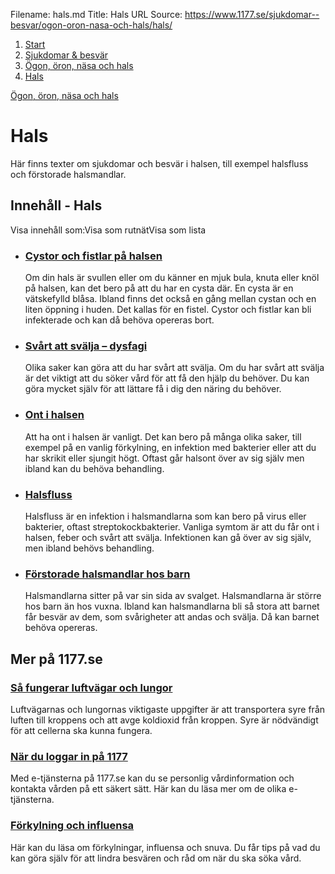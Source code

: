 Filename: hals.md
Title: Hals
URL Source: https://www.1177.se/sjukdomar--besvar/ogon-oron-nasa-och-hals/hals/

1.  [Start](https://www.1177.se/)
2.  [Sjukdomar & besvär](https://www.1177.se/sjukdomar--besvar/)
3.  [Ögon, öron, näsa och hals](https://www.1177.se/sjukdomar--besvar/ogon-oron-nasa-och-hals/)
4.  [Hals](https://www.1177.se/sjukdomar--besvar/ogon-oron-nasa-och-hals/hals/)

[Ögon, öron, näsa och hals](https://www.1177.se/sjukdomar--besvar/ogon-oron-nasa-och-hals/)

Hals
====

Här finns texter om sjukdomar och besvär i halsen, till exempel halsfluss och förstorade halsmandlar.

Innehåll - Hals
---------------

Visa innehåll som:Visa som rutnätVisa som lista

*   ### [Cystor och fistlar på halsen](https://www.1177.se/sjukdomar--besvar/ogon-oron-nasa-och-hals/hals/cystor-och-fistlar-pa-halsen/)
    
    Om din hals är svullen eller om du känner en mjuk bula, knuta eller knöl på halsen, kan det bero på att du har en cysta där. En cysta är en vätskefylld blåsa. Ibland finns det också en gång mellan cystan och en liten öppning i huden. Det kallas för en fistel. Cystor och fistlar kan bli infekterade och kan då behöva opereras bort.
    
*   ### [Svårt att svälja – dysfagi](https://www.1177.se/sjukdomar--besvar/ogon-oron-nasa-och-hals/hals/svart-att-svalja--dysfagi/)
    
    Olika saker kan göra att du har svårt att svälja. Om du har svårt att svälja är det viktigt att du söker vård för att få den hjälp du behöver. Du kan göra mycket själv för att lättare få i dig den näring du behöver.
    
*   ### [Ont i halsen](https://www.1177.se/sjukdomar--besvar/ogon-oron-nasa-och-hals/hals/ont-i-halsen/)
    
    Att ha ont i halsen är vanligt. Det kan bero på många olika saker, till exempel på en vanlig förkylning, en infektion med bakterier eller att du har skrikit eller sjungit högt. Oftast går halsont över av sig själv men ibland kan du behöva behandling.
    
*   ### [Halsfluss](https://www.1177.se/sjukdomar--besvar/ogon-oron-nasa-och-hals/hals/halsfluss/)
    
    Halsfluss är en infektion i halsmandlarna som kan bero på virus eller bakterier, oftast streptokockbakterier. Vanliga symtom är att du får ont i halsen, feber och svårt att svälja. Infektionen kan gå över av sig själv, men ibland behövs behandling.
    
*   ### [Förstorade halsmandlar hos barn](https://www.1177.se/sjukdomar--besvar/ogon-oron-nasa-och-hals/hals/forstorade-halsmandlar-hos-barn/)
    
    Halsmandlarna sitter på var sin sida av svalget. Halsmandlarna är större hos barn än hos vuxna. Ibland kan halsmandlarna bli så stora att barnet får besvär av dem, som svårigheter att andas och svälja. Då kan barnet behöva opereras.
    

Mer på 1177.se
--------------

### [Så fungerar luftvägar och lungor](https://www.1177.se/liv--halsa/sa-fungerar-kroppen/luftvagar-och-lungor/)

Luftvägarnas och lungornas viktigaste uppgifter är att transportera syre från luften till kroppens och att avge koldioxid från kroppen. Syre är nödvändigt för att cellerna ska kunna fungera.

### [När du loggar in på 1177](https://www.1177.se/om-1177/nar-du-loggar-in-pa-1177.se/)

Med e-tjänsterna på 1177.se kan du se personlig vårdinformation och kontakta vården på ett säkert sätt. Här kan du läsa mer om de olika e-tjänsterna.

### [Förkylning och influensa](https://www.1177.se/sjukdomar--besvar/infektioner/forkylning-och-influensa/)

Här kan du läsa om förkylningar, influensa och snuva. Du får tips på vad du kan göra själv för att lindra besvären och råd om när du ska söka vård.
